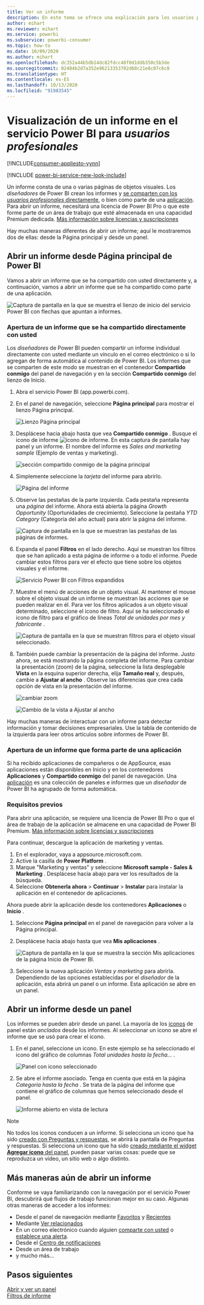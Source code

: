 ```yaml
---
title: Ver un informe
description: En este tema se ofrece una explicación para los usuarios profesionales y los usuarios finales de Power BI sobre cómo abrir y ver un informe de Power BI.
author: mihart
ms.reviewer: mihart
ms.service: powerbi
ms.subservice: powerbi-consumer
ms.topic: how-to
ms.date: 10/09/2020
ms.author: mihart
ms.openlocfilehash: dc352a44b5db14dc82fdcc48f0d1ddb350c5b3de
ms.sourcegitcommit: 02484b2d7a352e96213353702d60c21e8c07c6c0
ms.translationtype: HT
ms.contentlocale: es-ES
ms.lasthandoff: 10/13/2020
ms.locfileid: "91983545"
---
```

# <a name="view-a-report-in-the-power-bi-service-for-business-users"></a>Visualización de un informe en el servicio Power BI para *usuarios profesionales*

[!INCLUDE[consumer-appliesto-yynn](../includes/consumer-appliesto-yynn.md)]

[!INCLUDE [power-bi-service-new-look-include](../includes/power-bi-service-new-look-include.md)]

Un informe consta de una o varias páginas de objetos visuales. Los *diseñadores* de Power BI crean los informes y [se comparten con los *usuarios profesionales* directamente](end-user-shared-with-me.md), o bien como parte de una [aplicación](end-user-apps.md). Para abrir un informe, necesitará una licencia de Power BI Pro o que este forme parte de un área de trabajo que esté almacenada en una capacidad Premium dedicada. [Más información sobre licencias y suscripciones](end-user-license.md)

Hay muchas maneras diferentes de abrir un informe; aquí le mostraremos dos de ellas: desde la Página principal y desde un panel. 

<!-- add art-->


## <a name="open-a-report-from-power-bi-home"></a>Abrir un informe desde Página principal de Power BI
Vamos a abrir un informe que se ha compartido con usted directamente y, a continuación, vamos a abrir un informe que se ha compartido como parte de una aplicación.

   ![Captura de pantalla en la que se muestra el lienzo de inicio del servicio Power BI con flechas que apuntan a informes.](./media/end-user-report-open/power-bi-home.png)

### <a name="open-a-report-that-has-been-directly-shared-with-you"></a>Apertura de un informe que se ha compartido directamente con usted
Los *diseñadores* de Power BI pueden compartir un informe individual directamente con usted mediante un vínculo en el correo electrónico o si lo agregan de forma automática al contenido de Power BI. Los informes que se comparten de este modo se muestran en el contenedor **Compartido conmigo** del panel de navegación y en la sección **Compartido conmigo** del lienzo de Inicio.

1. Abra el servicio Power BI (app.powerbi.com).

2. En el panel de navegación, seleccione **Página principal** para mostrar el lienzo Página principal.  

   ![Lienzo Página principal](./media/end-user-report-open/power-bi-open-home.png)
   
3. Desplácese hacia abajo hasta que vea **Compartido conmigo** . Busque el icono de informe ![icono de informe](./media/end-user-report-open/power-bi-report-icon.png). En esta captura de pantalla hay panel y un informe. El nombre del informe es *Sales and marketing sample* (Ejemplo de ventas y marketing). 
   
   ![sección compartido conmigo de la página principal](./media/end-user-report-open/power-bi-shared-new.png)

4. Simplemente seleccione la *tarjeta* del informe para abrirlo.

   ![Página del informe](./media/end-user-report-open/power-bi-open.png)

5. Observe las pestañas de la parte izquierda.  Cada pestaña representa una *página* del informe. Ahora está abierta la página *Growth Opportunity* (Oportunidades de crecimiento). Seleccione la pestaña *YTD Category* (Categoría del año actual) para abrir la página del informe. 

   ![Captura de pantalla en la que se muestran las pestañas de las páginas de informes.](./media/end-user-report-open/power-bi-report-open.png)

6. Expanda el panel **Filtros** en el lado derecho. Aquí se muestran los filtros que se han aplicado a esta página de informe o a todo el informe. Puede cambiar estos filtros para ver el efecto que tiene sobre los objetos visuales y el informe.

   ![Servicio Power BI con Filtros expandidos](./media/end-user-report-open/power-bi-filters.png)

7. Muestre el menú de acciones de un objeto visual. Al mantener el mouse sobre el objeto visual de un informe se muestran las acciones que se pueden realizar en él. Para ver los filtros aplicados a un objeto visual determinado, seleccione el icono de filtro. Aquí se ha seleccionado el icono de filtro para el gráfico de líneas *Total de unidades por mes y fabricante* .

   ![Captura de pantalla en la que se muestran filtros para el objeto visual seleccionado.](./media/end-user-report-open/power-bi-visual-filters.png)

6. También puede cambiar la presentación de la página del informe. Justo ahora, se está mostrando la página completa del informe. Para cambiar la presentación (zoom) de la página, seleccione la lista desplegable **Vista** en la esquina superior derecha, elija **Tamaño real** y, después, cambie a **Ajustar al ancho** . Observe las diferencias que crea cada opción de vista en la presentación del informe.

   ![cambiar zoom](./media/end-user-report-open/power-bi-view-actual.png)

   ![Cambio de la vista a Ajustar al ancho](./media/end-user-report-open/power-bi-width.png)

Hay muchas maneras de interactuar con un informe para detectar información y tomar decisiones empresariales.  Use la tabla de contenido de la izquierda para leer otros artículos sobre informes de Power BI. 

### <a name="open-a-report-that-is-part-of-an-app"></a>Apertura de un informe que forma parte de una aplicación
Si ha recibido aplicaciones de compañeros o de AppSource, esas aplicaciones están disponibles en Inicio y en los contenedores **Aplicaciones** y **Compartido conmigo** del panel de navegación. Una [aplicación](end-user-apps.md) es una colección de paneles e informes que un *diseñador* de Power BI ha agrupado de forma automática.

### <a name="prerequisites"></a>Requisitos previos
Para abrir una aplicación, se requiere una licencia de Power BI Pro o que el área de trabajo de la aplicación se almacene en una capacidad de Power BI Premium. [Más información sobre licencias y suscripciones](end-user-license.md)    
    
Para continuar, descargue la aplicación de marketing y ventas.
1. En el explorador, vaya a appsource.microsoft.com.
1. Active la casilla de **Power Platform** .
1. Marque "Marketing y ventas" y seleccione **Microsoft sample - Sales & Marketing** . Desplácese hacia abajo para ver los resultados de la búsqueda.
1. Seleccione **Obtenerla ahora** > **Continuar** > **Instalar** para instalar la aplicación en el contenedor de aplicaciones. 

Ahora puede abrir la aplicación desde los contenedores **Aplicaciones** o **Inicio** .
1. Seleccione **Página principal** en el panel de navegación para volver a la Página principal.

7. Desplácese hacia abajo hasta que vea **Mis aplicaciones** .

   ![Captura de pantalla en la que se muestra la sección Mis aplicaciones de la página Inicio de Power BI.](./media/end-user-report-open/power-bi-apps-new.png)

8. Seleccione la nueva aplicación *Ventas y marketing* para abrirla. Dependiendo de las opciones establecidas por el *diseñador* de la aplicación, esta abrirá un panel o un informe. Esta aplicación se abre en un panel.  


## <a name="open-a-report-from-a-dashboard"></a>Abrir un informe desde un panel
Los informes se pueden abrir desde un panel. La mayoría de los [iconos](end-user-tiles.md) de panel están *anclados* desde los informes. Al seleccionar un icono se abre el informe que se usó para crear el icono. 

1. En el panel, seleccione un icono. En este ejemplo se ha seleccionado el icono del gráfico de columnas *Total unidades hasta la fecha...* .

    ![Panel con icono seleccionado](./media/end-user-report-open/power-bi-dashboards.png)

2.  Se abre el informe asociado. Tenga en cuenta que está en la página *Categoría hasta la fecha* . Se trata de la página del informe que contiene el gráfico de columnas que hemos seleccionado desde el panel.

    ![Informe abierto en vista de lectura](./media/end-user-report-open/power-bi-report-tab.png)

> [!NOTE]
> No todos los iconos conducen a un informe. Si selecciona un icono que ha sido [creado con Preguntas y respuestas](end-user-q-and-a.md), se abrirá la pantalla de Preguntas y respuestas. Si selecciona un icono que ha sido [creado mediante el widget **Agregar icono** del panel](../create-reports/service-dashboard-add-widget.md), pueden pasar varias cosas: puede que se reproduzca un vídeo, un sitio web o algo distinto.  


##  <a name="still-more-ways-to-open-a-report"></a>Más maneras aún de abrir un informe
Conforme se vaya familiarizando con la navegación por el servicio Power BI, descubrirá qué flujos de trabajo funcionan mejor en su caso. Algunas otras maneras de acceder a los informes:
- Desde el panel de navegación mediante [Favoritos](end-user-favorite.md) y [Recientes](end-user-recent.md)    
- Mediante [Ver relacionados](end-user-related.md)    
- En un correo electrónico cuando alguien [comparte con usted](../collaborate-share/service-share-reports.md) o [establece una alerta](end-user-alerts.md).    
- Desde el [Centro de notificaciones](end-user-notification-center.md)    
- Desde un área de trabajo
- y mucho más...

## <a name="next-steps"></a>Pasos siguientes
[Abrir y ver un panel](end-user-dashboard-open.md)    
[Filtros de informe](end-user-report-filter.md)

